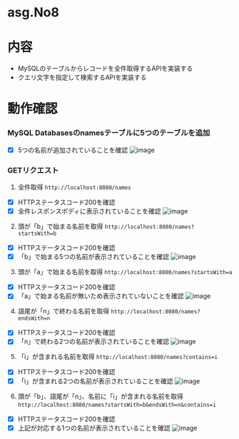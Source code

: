 # asg.No8
# 内容

- MySQLのテーブルからレコードを全件取得するAPIを実装する
- クエリ文字を指定して検索するAPIを実装する

# 動作確認
### MySQL Databasesのnamesテーブルに5つのテーブルを追加
- [x] 5つの名前が追加されていることを確認
  ![image](https://github.com/Chisato630/asg.No8/assets/153170893/cb640a9b-61ea-43d5-9a28-5e21c75c5fca)

### GETリクエスト
1. 全件取得
   `http://localhost:8080/names`
- [x] HTTPステータスコード200を確認
- [x] 全件レスポンスボディに表示されていることを確認
  ![image](https://github.com/Chisato630/asg.No8/assets/153170893/051ecb31-5b5d-45ad-9717-d58361bd1f69)

2. 頭が「b」で始まる名前を取得
   `http://localhost:8080/names?startsWith=b`
- [x] HTTPステータスコード200を確認
- [x] 「b」で始まる5つの名前が表示されていることを確認
  ![image](https://github.com/Chisato630/asg.No8/assets/153170893/658c1789-2c38-409c-acd4-e329df57e4ee)

3. 頭が「a」で始まる名前を取得
   `http://localhost:8080/names?startsWith=a`
- [x] HTTPステータスコード200を確認
- [x] 「a」で始まる名前が無いため表示されていないことを確認
  ![image](https://github.com/Chisato630/asg.No8/assets/153170893/08331ed2-306f-435c-8cbd-bb40f3bfa8ed)

4. 語尾が「n」で終わる名前を取得
   `http://localhost:8080/names?endsWith=n`
- [x] HTTPステータスコード200を確認
- [x] 「n」で終わる2つの名前が表示されていることを確認
  ![image](https://github.com/Chisato630/asg.No8/assets/153170893/611a65ad-4211-4767-ab90-7205660c1ba6)

5. 「i」が含まれる名前を取得
   `http://localhost:8080/names?contains=i`
- [x] HTTPステータスコード200を確認
- [x] 「i」が含まれる2つの名前が表示されていることを確認
  ![image](https://github.com/Chisato630/asg.No8/assets/153170893/d2071c4e-fad9-441d-a704-3357c423eda2)

6. 頭が「b」、語尾が「n」、名前に「i」が含まれる名前を取得
   `http://localhost:8080/names?startsWith=b&endsWith=n&contains=i`
- [x] HTTPステータスコード200を確認
- [x] 上記が対応する1つの名前が表示されていることを確認
  ![image](https://github.com/Chisato630/asg.No8/assets/153170893/e32a0ee1-31ab-49f3-ae7e-d2b0fbdc8099)